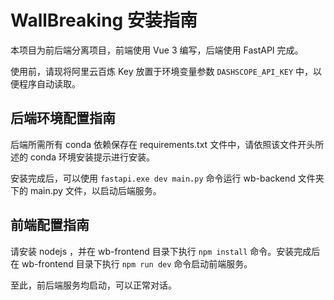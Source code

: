 # WallBreaking 安装指南

本项目为前后端分离项目，前端使用 Vue 3 编写，后端使用 FastAPI 完成。

使用前，请现将阿里云百炼 Key 放置于环境变量参数 `DASHSCOPE_API_KEY` 中，以便程序自动读取。

## 后端环境配置指南

后端所需所有 conda 依赖保存在 requirements.txt 文件中，请依照该文件开头所述的 conda 环境安装提示进行安装。

安装完成后，可以使用 `fastapi.exe dev main.py` 命令运行 wb-backend 文件夹下的 main.py 文件，以启动后端服务。

## 前端配置指南

请安装 nodejs ，并在 wb-frontend 目录下执行 `npm install` 命令。安装完成后在 wb-frontend 目录下执行 
`npm run dev` 命令启动前端服务。

至此，前后端服务均启动，可以正常对话。

